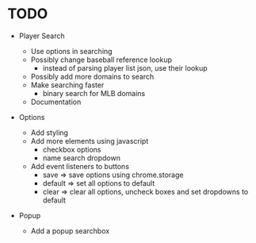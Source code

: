 # TODO
* Player Search
	* Use options in searching
	* Possibly change baseball reference lookup
		* instead of parsing player list json, use their lookup
	* Possibly add more domains to search
	* Make searching faster
		* binary search for MLB domains
	* Documentation

* Options
	* Add styling
	* Add more elements using javascript
		* checkbox options
		* name search dropdown
	* Add event listeners to buttons
		* save => save options using chrome.storage
		* default => set all options to default
		* clear => clear all options, uncheck boxes and set dropdowns to default

* Popup
	* Add a popup searchbox

